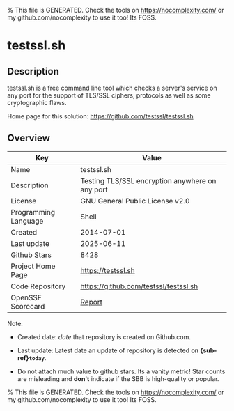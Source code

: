 
% This file is GENERATED. Check the tools on https://nocomplexity.com/ or my github.com/nocomplexity to use it too! Its FOSS. 

# testssl.sh

## Description 

testssl.sh is a free command line tool which checks a server's service on any port for the support of TLS/SSL ciphers, protocols as well as some cryptographic flaws.

Home page for this solution: https://github.com/testssl/testssl.sh 

## Overview 

| Key | Value |
| --- | --- |
| Name | testssl.sh |
| Description | Testing TLS/SSL encryption anywhere on any port  |
| License | GNU General Public License v2.0 |
| Programming Language | Shell |
| Created | 2014-07-01 |
| Last update | 2025-06-11 |
| Github Stars | 8428 |
| Project Home Page | https://testssl.sh |
| Code Repository | https://github.com/testssl/testssl.sh |
| OpenSSF Scorecard | [Report](https://securityscorecards.dev/viewer/?uri=github.com/testssl/testssl.sh) |

Note:
 - Created date: *date* that repository is created on Github.com. 

- Last update: Latest date an update of repository is detected **on {sub-ref}`today`**. 

- Do not attach much value to github stars. Its a vanity metric! Star counts are misleading and 
**don't** indicate if the SBB is high-quality or popular.

% This file is GENERATED. Check the tools on https://nocomplexity.com/ or my github.com/nocomplexity to use it too! Its FOSS. 

